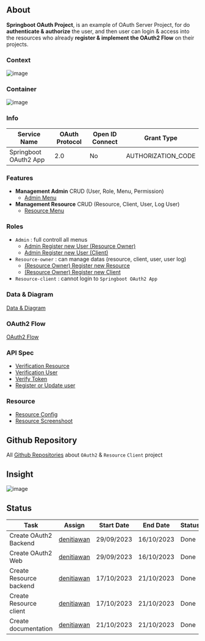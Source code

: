 ## About
**Springboot OAuth Project**, is an example of OAuth Server Project, for do **authenticate & authorize** the user, and then user can login & access into the resources who already **register & implement the OAuth2 Flow** on their projects.

### Context 
![image](https://github.com/springboot-oauth2-server-project/.github/assets/11941308/9e73c681-364f-4d04-bbfb-25b73323cd82)

### Container
![image](https://github.com/springboot-oauth2-server-project/.github/assets/11941308/b2a25b2f-ffe4-4f49-a71d-ba11c354b5d0)

### Info
|Service Name|OAuth Protocol|Open ID Connect|Grant Type|
|--|--|--|--| 
|Springboot OAuth2 App| 2.0 |No|AUTHORIZATION_CODE| 

### Features
- **Management Admin** CRUD (User, Role, Menu, Permission)
  - [Admin Menu](https://github.com/springboot-oauth2-server-project/.github/blob/main/profile/pages/sc-oauth-cpanel-admin.md) 
- **Management Resource** CRUD (Resource, Client, User, Log User)
  - [Resource Menu](https://github.com/springboot-oauth2-server-project/.github/blob/main/profile/pages/sc-oauth-cpanel-resourceowner.md)

### Roles
- `Admin` : full controll all menus
  -  [Admin Register new User (Resource Owner)](https://github.com/springboot-oauth2-server-project/.github/blob/main/profile/pages/sequence-register-user-resource-owner.md)
  -  [Admin Register new User (Client)](https://github.com/springboot-oauth2-server-project/.github/blob/main/profile/pages/seq-admin-reg-new-user-client.md)  
- `Resource-owner` : can manage datas (resource, client, user, user log)
  -  [(Resource Owner) Register new Resource ](https://github.com/springboot-oauth2-server-project/.github/blob/main/profile/pages/seq-resource-owner-reg-new-resource.md)
  -  [(Resource Owner) Register new Client ](https://github.com/springboot-oauth2-server-project/.github/blob/main/profile/pages/seq-resource-owner-regitster-new-client.md)
- `Resource-client` : cannot login to `Springboot OAuth2 App`

### Data & Diagram
[Data & Diagram](https://github.com/springboot-oauth2-server-project/.github/blob/main/profile/pages/model-design-example-data.md)

### OAuth2 Flow
[OAuth2 Flow](https://github.com/springboot-oauth2-server-project/.github/blob/main/profile/pages/seq-oauth2-flow.md)

### API Spec
- [Verification Resource](https://github.com/springboot-oauth2-server-project/.github/blob/main/profile/pages/api-verify-resource.md) 
- [Verification User](https://github.com/springboot-oauth2-server-project/.github/blob/main/profile/pages/api-verify-user.md)  
- [Verify Token](https://github.com/springboot-oauth2-server-project/.github/blob/main/profile/pages/api-verify-token.md)  
- [Register or Update user](https://github.com/springboot-oauth2-server-project/.github/blob/main/profile/pages/api-registration-update-user.md)

### Resource 
- [ Resource Config ](https://github.com/springboot-oauth2-server-project/.github/blob/main/profile/pages/config-reasource.md)
- [ Resource Screenshoot ](https://github.com/springboot-oauth2-server-project/.github/blob/main/profile/pages/sc-resource-web.md)

## Github Repository
All [Github Repositories](https://github.com/springboot-oauth2-server-project/.github/blob/main/profile/pages/github-repository.md) about `OAuth2` & `Resource` `Client` project

## Insight
![image](https://github.com/springboot-oauth2-server-project/.github/assets/11941308/00dd708c-6f35-42f5-a536-15eb5463688a)

## Status
|Task|Assign|Start Date|End Date|Status|
|--|--|--|--|--|
|Create OAuth2 Backend|[denitiawan](https://github.com/denitiawan)|29/09/2023|16/10/2023|Done|
|Create OAuth2 Web|[denitiawan](https://github.com/denitiawan)|29/09/2023|16/10/2023|Done|
|Create Resource backend|[denitiawan](https://github.com/denitiawan)|17/10/2023|21/10/2023|Done|
|Create Resource client|[denitiawan](https://github.com/denitiawan)|17/10/2023|21/10/2023|Done|
|Create documentation|[denitiawan](https://github.com/denitiawan)|21/10/2023|21/10/2023|Done|
